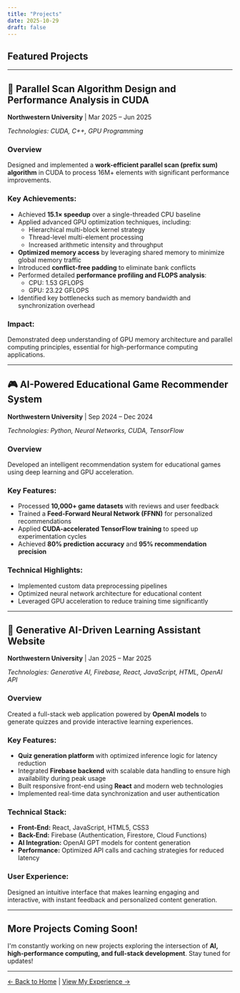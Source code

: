 ```yaml
---
title: "Projects"
date: 2025-10-29
draft: false
---
```


## Featured Projects

---

## 🚀 Parallel Scan Algorithm Design and Performance Analysis in CUDA
**Northwestern University** | Mar 2025 – Jun 2025

*Technologies: CUDA, C++, GPU Programming*

### Overview
Designed and implemented a **work-efficient parallel scan (prefix sum) algorithm** in CUDA to process 16M+ elements with significant performance improvements.

### Key Achievements:
- Achieved **15.1× speedup** over a single-threaded CPU baseline
- Applied advanced GPU optimization techniques, including:
  - Hierarchical multi-block kernel strategy
  - Thread-level multi-element processing
  - Increased arithmetic intensity and throughput
- **Optimized memory access** by leveraging shared memory to minimize global memory traffic
- Introduced **conflict-free padding** to eliminate bank conflicts
- Performed detailed **performance profiling and FLOPS analysis**:
  - CPU: 1.53 GFLOPS
  - GPU: 23.22 GFLOPS
- Identified key bottlenecks such as memory bandwidth and synchronization overhead

### Impact:
Demonstrated deep understanding of GPU memory architecture and parallel computing principles, essential for high-performance computing applications.

---

## 🎮 AI-Powered Educational Game Recommender System
**Northwestern University** | Sep 2024 – Dec 2024

*Technologies: Python, Neural Networks, CUDA, TensorFlow*

### Overview
Developed an intelligent recommendation system for educational games using deep learning and GPU acceleration.

### Key Features:
- Processed **10,000+ game datasets** with reviews and user feedback
- Trained a **Feed-Forward Neural Network (FFNN)** for personalized recommendations
- Applied **CUDA-accelerated TensorFlow training** to speed up experimentation cycles
- Achieved **80% prediction accuracy** and **95% recommendation precision**

### Technical Highlights:
- Implemented custom data preprocessing pipelines
- Optimized neural network architecture for educational content
- Leveraged GPU acceleration to reduce training time significantly

---

## 🤖 Generative AI-Driven Learning Assistant Website
**Northwestern University** | Jan 2025 – Mar 2025

*Technologies: Generative AI, Firebase, React, JavaScript, HTML, OpenAI API*

### Overview
Created a full-stack web application powered by **OpenAI models** to generate quizzes and provide interactive learning experiences.

### Key Features:
- **Quiz generation platform** with optimized inference logic for latency reduction
- Integrated **Firebase backend** with scalable data handling to ensure high availability during peak usage
- Built responsive front-end using **React** and modern web technologies
- Implemented real-time data synchronization and user authentication

### Technical Stack:
- **Front-End:** React, JavaScript, HTML5, CSS3
- **Back-End:** Firebase (Authentication, Firestore, Cloud Functions)
- **AI Integration:** OpenAI GPT models for content generation
- **Performance:** Optimized API calls and caching strategies for reduced latency

### User Experience:
Designed an intuitive interface that makes learning engaging and interactive, with instant feedback and personalized content generation.

---

## More Projects Coming Soon!

I'm constantly working on new projects exploring the intersection of **AI, high-performance computing, and full-stack development**. Stay tuned for updates!

---

[← Back to Home](/) | [View My Experience →](/experience/)
